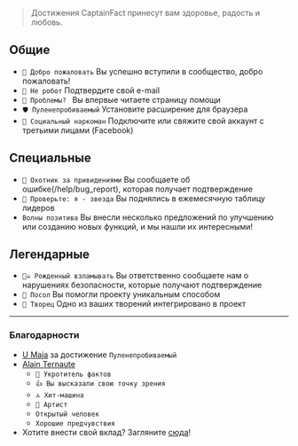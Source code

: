 > Достижения CaptainFact принесут вам здоровье, радость и любовь.

## Общие

* `🎉 Добро пожаловать` Вы успешно вступили в сообщество, добро пожаловать!
* `🤖 Не робот` Подтвердите свой e-mail
* `🎸 Проблемы? ` Вы впервые читаете страницу помощи
* `🛡️ Пуленепробиваемый` Установите расширение для браузера
* `💉 Социальный наркоман` Подключите или свяжите свой аккаунт с третьими лицами (Facebook)

## Специальные

* `👻 Охотник за привидениями` Вы сообщаете об ошибке(/help/bug_report), которая получает подтверждение
* `🌟 Проверьте: я - звезда` Вы поднялись в ежемесячную таблицу лидеров
* `Волны позитива` Вы внесли несколько предложений по улучшению или созданию новых функций, и мы нашли их интересными!

## Легендарные

* `🏴‍☠️ Рожденный взламывать` Вы ответственно сообщаете нам о нарушениях безопасности, которые получают подтверждение
* `📁 Посол` Вы помогли проекту уникальным способом
* `📁 Творец` Одно из ваших творений интегрировано в проект

----------------------

### Благодарности

* [U Maja](https://society6.com/rabbitball) за достижение ``Пуленепробиваемый``
* [Alain Ternaute](https://captainfact.io/u/justinternet)
  - `🐅 Укротитель фактов`
  - `👍 Вы высказали свою точку зрения`
  - `🔝 Хит-машина`
  - `🎨 Артист`
  - `Открытый человек`
  - `Хорошие предчувствия`
* Хотите внести свой вклад? Загляните [сюда](https://github.com/CaptainFact/captain-fact-frontend/issues/6)!
